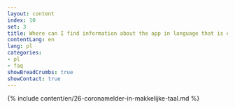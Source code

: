```yaml
---
layout: content
index: 10
set: 3
title: Where can I find information about the app in language that is easy to understand?
contentLang: en
lang: pl
categories:
- pl
- faq
showBreadCrumbs: true
showContact: true
---
```

{% include content/en/26-coronamelder-in-makkelijke-taal.md %}
